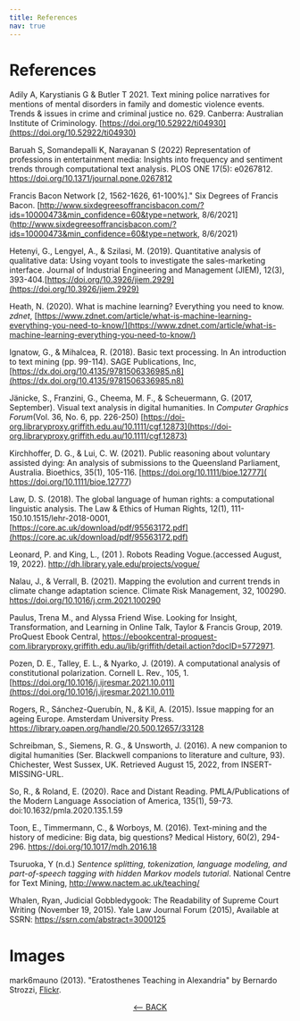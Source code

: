 ```yaml
---
title: References
nav: true
---
```

# References

Adily A, Karystianis G & Butler T 2021. Text mining police narratives for mentions of mental disorders in family and domestic violence events. Trends & issues in crime and criminal justice no. 629. Canberra: Australian Institute of Criminology. [https://doi.org/10.52922/ti04930](https://doi.org/10.52922/ti04930)

Baruah S, Somandepalli K, Narayanan S (2022) Representation of professions in entertainment media: Insights into frequency and sentiment trends through computational text analysis. PLOS ONE 17(5): e0267812. https://doi.org/10.1371/journal.pone.0267812

Francis Bacon Network [2, 1562-1626, 61-100%]." Six Degrees of Francis Bacon. [http://www.sixdegreesoffrancisbacon.com/?ids=10000473&min_confidence=60&type=network, 8/6/2021](http://www.sixdegreesoffrancisbacon.com/?ids=10000473&min_confidence=60&type=network, 8/6/2021)

Hetenyi, G., Lengyel, A., & Szilasi, M. (2019). Quantitative analysis of qualitative data: Using voyant tools to investigate the sales-marketing interface. Journal of Industrial Engineering and Management (JIEM), 12(3), 393-404.[https://doi.org/10.3926/jiem.2929](https://doi.org/10.3926/jiem.2929)

Heath, N. (2020). What is machine learning? Everything you need to know. *zdnet*, [https://www.zdnet.com/article/what-is-machine-learning-everything-you-need-to-know/](https://www.zdnet.com/article/what-is-machine-learning-everything-you-need-to-know/)

Ignatow, G., & Mihalcea, R. (2018). Basic text processing. In An introduction to text mining (pp. 99-114). SAGE Publications, Inc, [https://dx.doi.org/10.4135/9781506336985.n8](https://dx.doi.org/10.4135/9781506336985.n8)

Jänicke, S., Franzini, G., Cheema, M. F., & Scheuermann, G. (2017, September). Visual text analysis in digital humanities. In *Computer Graphics Forum*(Vol. 36, No. 6, pp. 226-250) [https://doi-org.libraryproxy.griffith.edu.au/10.1111/cgf.12873](https://doi-org.libraryproxy.griffith.edu.au/10.1111/cgf.12873)

Kirchhoffer, D. G., & Lui, C. W. (2021). Public reasoning about voluntary assisted dying: An analysis of submissions to the Queensland Parliament, Australia. Bioethics, 35(1), 105-116. [https://doi.org/10.1111/bioe.12777]( https://doi.org/10.1111/bioe.12777)

Law, D. S. (2018). The global language of human rights: a computational linguistic analysis. The Law & Ethics of Human Rights, 12(1), 111-150.10.1515/lehr-2018-0001, [https://core.ac.uk/download/pdf/95563172.pdf](https://core.ac.uk/download/pdf/95563172.pdf)

Leonard, P. and King, L., (201 ). Robots Reading Vogue.(accessed August, 19, 2022). http://dh.library.yale.edu/projects/vogue/ 

Nalau, J., & Verrall, B. (2021). Mapping the evolution and current trends in climate change adaptation science. Climate Risk Management, 32, 100290. https://doi.org/10.1016/j.crm.2021.100290

Paulus, Trena M., and Alyssa Friend Wise. Looking for Insight, Transformation, and Learning in Online Talk, Taylor & Francis Group, 2019. ProQuest Ebook Central, https://ebookcentral-proquest-com.libraryproxy.griffith.edu.au/lib/griffith/detail.action?docID=5772971.

Pozen, D. E., Talley, E. L., & Nyarko, J. (2019). A computational analysis of constitutional polarization. Cornell L. Rev., 105, 1.[https://doi.org/10.1016/j.ijresmar.2021.10.011](https://doi.org/10.1016/j.ijresmar.2021.10.011)


Rogers, R., Sánchez-Querubín, N., & Kil, A. (2015). Issue mapping for an ageing Europe. Amsterdam University Press. https://library.oapen.org/handle/20.500.12657/33128 

Schreibman, S., Siemens, R. G., & Unsworth, J. (2016). A new companion to digital humanities (Ser. Blackwell companions to literature and culture, 93). Chichester, West Sussex, UK. Retrieved August 15, 2022, from INSERT-MISSING-URL.

So, R., & Roland, E. (2020). Race and Distant Reading. PMLA/Publications of the Modern Language Association of America, 135(1), 59-73. doi:10.1632/pmla.2020.135.1.59

Toon, E., Timmermann, C., & Worboys, M. (2016). Text-mining and the history of medicine: Big data, big questions? Medical History, 60(2), 294-296. https://doi.org/10.1017/mdh.2016.18 

Tsuruoka, Y (n.d.) *Sentence splitting, tokenization, language modeling, and part-of-speech tagging with hidden Markov models tutorial*.  National Centre for Text Mining, http://www.nactem.ac.uk/teaching/ 

Whalen, Ryan, Judicial Gobbledygook: The Readability of Supreme Court Writing (November 19, 2015). Yale Law Journal Forum (2015), Available at SSRN: https://ssrn.com/abstract=3000125

# Images

mark6mauno (2013). "Eratosthenes Teaching in Alexandria" by Bernardo Strozzi, [Flickr](https://www.flickr.com/photos/mark6mauno/10832052985).

<p align="center">
  <a href="https://griffithunilibrary.github.io/intro-text-mining-analysis/content/8-visualising_data.html"><-- BACK</a>
  
</p>
